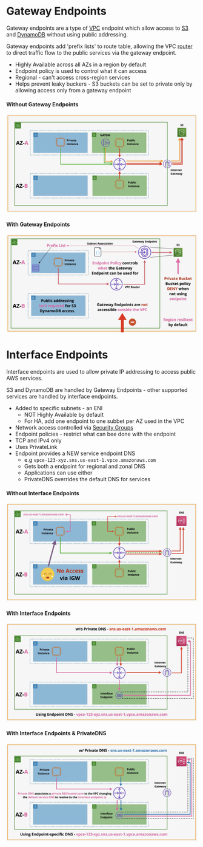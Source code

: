 # Gateway Endpoints
Gateway endpoints are a type of [VPC](VPC.md) endpoint which allow access to [S3](../../Storage/S3/S3.md) and [DynamoDB](../../Database/DynamoDB/DynamoDB.md) without using public addressing.

Gateway endpoints add 'prefix lists' to route table, allowing the VPC [router](Routing%20&%20Internet%20Gateway.md) to direct traffic flow to the public services via the gateway endpoint.

- Highly Available across all AZs in a region by default
- Endpoint policy is used to control what it can access
- Regional - can't access cross-region services
- Helps prevent leaky buckers - S3 buckets can be set to private only by allowing access only from a gateway endpoint

#### Without Gateway Endpoints
![Pasted image 20250528202417.png](_atts/Pasted%20image%2020250528202417.png)

#### With Gateway Endpoints
![Pasted image 20250528202633.png](_atts/Pasted%20image%2020250528202633.png)

# Interface Endpoints
Interface endpoints are used to allow private IP addressing to access public AWS services.

S3 and DynamoDB are handled by Gateway Endpoints - other supported services are handled by interface endpoints.

- Added to specific subnets - an ENI
	- NOT Highly Available by default
	- For HA, add one endpoint to one subbet per AZ used in the VPC
- Network access controlled via [Security Groups](Security%20Groups.md)
- Endpoint policies - restrict what can bee done with the endpoint
- TCP and IPv4 only
- Uses PrivateLink
- Endpoint provides a NEW service endpoint DNS
	- e.g `vpce-123-xyz.sns.us-east-1.vpce.amazonaws.com`
	- Gets both a endpoint for regional and zonal DNS
	- Applications can use either
	- PrivateDNS overrides the default DNS for services

#### Without Interface Endpoints
![Pasted image 20250528203804.png](_atts/Pasted%20image%2020250528203804.png)

#### With Interface Endpoints
![Pasted image 20250528203926.png](_atts/Pasted%20image%2020250528203926.png)

#### With Interface Endpoints & PrivateDNS
![Pasted image 20250528204035.png](_atts/Pasted%20image%2020250528204035.png)